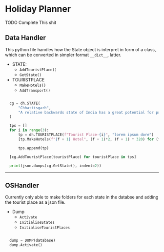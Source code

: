 # Holiday Planner

TODO Complete This shit

## Data Handler

This python file handles how the State object is interpret in form of a class, which can be converted in simpler format `__dict__`, latter.

* STATE:
  * `AddTouristPlace()`
  * `GetState()`
* TOURISTPLACE
  * `MakeHotels()`
  * `AddTransport()`

``` python

  cg = dh.STATE(
      "Chhattisgarh",
      "A relative backwards state of India has a great potential for providing human resource.",
  )

  tps = []
  for i in range(3):
      tp = dh.TOURISTPLACE(f"Tourist Place-{i}", "lorem ipsum dore")
      [tp.MakeHotels(f"{f + 1} Hotel", (f + 1)*2, (f + 1) * 320) for (f) in range(3)]

      tps.append(tp)

  [cg.AddTouristPlace(touristPlace) for touristPlace in tps]

  print(json.dumps(cg.GetState(), indent=2))

```

---

## OSHandler

Currently only able to make folders for each state in the databse and adding the tourist place as a json file.

* Dump
  * `Activate`
  * `InitialiseStates`
  * `InitialiseTouristPlaces`

``` python

  dump = DUMP(database)
  dump.Activate()

```
